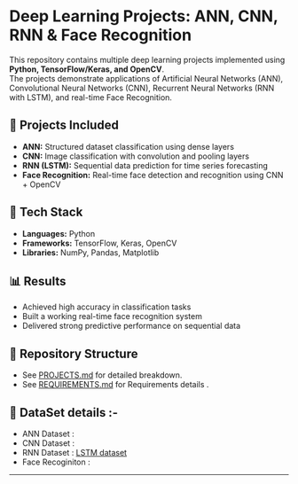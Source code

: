 # Deep Learning Projects: ANN, CNN, RNN & Face Recognition  

This repository contains multiple deep learning projects implemented using **Python, TensorFlow/Keras, and OpenCV**.  
The projects demonstrate applications of Artificial Neural Networks (ANN), Convolutional Neural Networks (CNN), Recurrent Neural Networks (RNN with LSTM), and real-time Face Recognition.  

## 📌 Projects Included  
- **ANN:** Structured dataset classification using dense layers  
- **CNN:** Image classification with convolution and pooling layers  
- **RNN (LSTM):** Sequential data prediction for time series forecasting  
- **Face Recognition:** Real-time face detection and recognition using CNN + OpenCV  

## 🚀 Tech Stack  
- **Languages:** Python  
- **Frameworks:** TensorFlow, Keras, OpenCV  
- **Libraries:** NumPy, Pandas, Matplotlib  

## 📊 Results  
- Achieved high accuracy in classification tasks  
- Built a working real-time face recognition system  
- Delivered strong predictive performance on sequential data  

## 📂 Repository Structure  
- See [PROJECTS.md](PROJECTS.md) for detailed breakdown.
- See [REQUIREMENTS.md](https://github.com/Aniru1105/Deep-Learning-Projects-ANN-CNN-RNN-and-Face-Recognition/blob/main/REQUIREMENTS.txt) for Requirements details .

## 📂 DataSet details :-
- ANN Dataset : 
- CNN Dataset :
- RNN Dataset : [LSTM dataset](lstm)
- Face Recoginiton :
---
 
